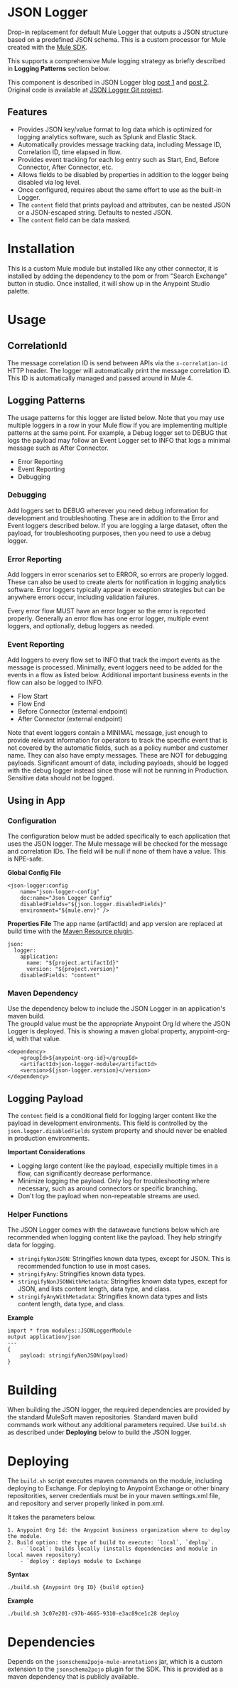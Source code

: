 # JSON Logger

Drop-in replacement for default Mule Logger that outputs a JSON structure based on a predefined JSON schema.  This is a custom processor for Mule created with the [Mule SDK](https://docs.mulesoft.com/mule-sdk/1.1/getting-started).

This supports a comprehensive Mule logging strategy as briefly described in **Logging Patterns** section below.

This component is described in JSON Logger blog [post 1](https://blogs.mulesoft.com/dev/anypoint-platform-dev/json-logging-in-mule-4-getting-the-most-out-of-your-logs/) and [post 2](https://blogs.mulesoft.com/dev/api-dev/json-logging-in-mule-4/).
Original code is available at [JSON Logger Git project](https://github.com/mulesoft-consulting/json-logger).

## Features

- Provides JSON key/value format to log data which is optimized for logging analytics software, such as Splunk and Elastic Stack.
- Automatically provides message tracking data, including Message ID, Correlation ID, time elapsed in flow.
- Provides event tracking for each log entry such as Start, End, Before Connector, After Connector, etc.
- Allows fields to be disabled by properties in addition to the logger being disabled via log level.
- Once configured, requires about the same effort to use as the built-in Logger.
- The `content` field that prints payload and attributes, can be nested JSON or a JSON-escaped string.  Defaults to nested JSON.
- The `content` field can be data masked.

# Installation

This is a custom Mule module but installed like any other connector, it is installed by adding the dependency to the pom or from "Search Exchange" button in studio. Once installed, it will show up in the Anypoint Studio palette.

# Usage

## CorrelationId

The message correlation ID is send between APIs via the `x-correlation-id` HTTP header.  The logger will automatically print the message correlation ID.  This ID is automatically managed and passed around in Mule 4.  

## Logging Patterns

The usage patterns for this logger are listed below.  Note that you may use multiple loggers in a row in your Mule flow if you are implementing multiple patterns at the same point.  For example, a Debug logger set to DEBUG that logs the payload may follow an Event Logger set to INFO that logs a minimal message such as After Connector.

- Error Reporting
- Event Reporting
- Debugging

### Debugging

Add loggers set to DEBUG wherever you need debug information for development and troubleshooting.  These are in addition to the Error and Event loggers described below.  If you are logging a large dataset, often the payload, for troubleshooting purposes, then you need to use a debug logger.

### Error Reporting

Add loggers in error scenarios set to ERROR, so errors are properly logged.  These can also be used to create alerts for notification in logging analytics software.  Error loggers typically appear in exception strategies but can be anywhere errors occur, including validation failures.

Every error flow MUST have an error logger so the error is reported properly.  Generally an error flow has one error logger, multiple event loggers, and optionally, debug loggers as needed.

### Event Reporting

Add loggers to every flow set to INFO that track the import events as the message is processed.  Minimally, event loggers need to be added for the events in a flow as listed below.  Additional important business events in the flow can also be logged to INFO.  

- Flow Start
- Flow End
- Before Connector (external endpoint)
- After Connector (external endpoint)

Note that event loggers contain a MINIMAL message, just enough to provide relevant information for operators to track the specific event that is not covered by the automatic fields, such as a policy number and customer name.  They can also have empty messages.  These are NOT for debugging payloads.  Significant amount of data, including payloads, should be logged with the debug logger instead since those will not be running in Production.  Sensitive data should not be logged.

## Using in App

### Configuration

The configuration below must be added specifically to each application that uses the JSON logger.  The Mule message will be checked for the message and correlation IDs.  The field will be null if none of them have a value.  This is NPE-safe.

**Global Config File**

```
<json-logger:config
	name="json-logger-config"
	doc:name="Json Logger Config"
	disabledFields="${json.logger.disabledFields}"
	environment="${mule.env}" />
```

**Properties File**
The app name (artifactId) and app version are replaced at build time with the [Maven Resource plugin](https://maven.apache.org/plugins/maven-resources-plugin/).

```
json:
  logger:
    application:
      name: "${project.artifactId}"
      version: "${project.version}"
    disabledFields: "content"
```

### Maven Dependency

Use the dependency below to include the JSON Logger in an application's maven build.  
The groupId value must be the appropriate Anypoint Org Id where the JSON Logger is deployed.  This is showing a maven global property, anypoint-org-id, with that value.

```
<dependency>
    <groupId>${anypoint-org-id}</groupId>
    <artifactId>json-logger-module</artifactId>
    <version>${json-logger.version}</version>
</dependency>
```

## Logging Payload
The  `content` field is a conditional field for logging larger content like the payload in development environments.  This field is controlled by the `json.logger.disabledFields` system property and should never be enabled in production environments.

**Important Considerations**
- Logging large content like the payload, especially multiple times in a flow, can significantly decrease performance.
- Minimize logging the payload.  Only log for troubleshooting where necessary, such as around connectors or specific branching.
- Don't log the payload when non-repeatable streams are used.

### Helper Functions
The JSON Logger comes with the dataweave functions below which are recommended when logging content like the payload.  They help stringify data for logging.

- `stringifyNonJSON`: Stringifies known data types, except for JSON.  This is recommended function to use in most cases.
- `stringifyAny`: Stringifies known data types.
- `stringifyNonJSONWithMetadata`: Stringifies known data types, except for JSON, and lists content length, data type, and class.
- `stringifyAnyWithMetadata`: Stringifies known data types and lists content length, data type, and class.

**Example**

```
import * from modules::JSONLoggerModule
output application/json
---
{
	payload: stringifyNonJSON(payload)
}
```

# Building

When building the JSON logger, the required dependencies are provided by the standard MuleSoft maven repositories. Standard maven build commands work without any additional parameters required.  Use `build.sh` as described under **Deploying** below to build the JSON logger.

# Deploying

The `build.sh` script executes maven commands on the module, including deploying to Exchange.  For deploying to Anypoint Exchange or other binary repositorities, server credentials must be in your maven settings.xml file, and repository and server properly linked in pom.xml.

It takes the parameters below.

	1. Anypoint Org Id: the Anypoint business organization where to deploy the module.
	2. Build option: the type of build to execute: `local`, `deploy`.
		- `local`: builds locally (installs dependencies and module in local maven repository)
		- `deploy`: deploys module to Exchange
	
**Syntax**
```
./build.sh {Anypoint Org ID} {build option}
```

**Example**
```
./build.sh 3c07e201-c97b-4665-9310-e3ac89ce1c28 deploy
```

# Dependencies

Depends on the `jsonschema2pojo-mule-annotations` jar, which is a custom extension to the `jsonschema2pojo` plugin for the SDK.  This is provided as a maven dependency that is publicly  available.
